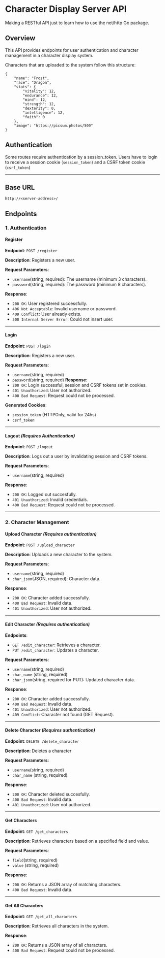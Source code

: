 # Character Display Server API
Making a RESTful API just to learn how to use the net/http Go package.

## Overview

This API provides endpoints for user authentication and character management in a character display system.

Characters that are uploaded to the system follow this structure:
```
{
	"name": "Frost",
	"race": "Dragon",
	"stats": {
		"vitality": 12,
		"endurance": 12,
		"mind": 12,
		"strength": 12,
		"dexterity": 0,
		"intelligence": 12,
		"faith": 0
	},
	"image": "https://picsum.photos/500"
}
```

## Authentication

Some routes require authentication by a session_token. Users have to login to receive a session cookie (`session_token`) and a CSRF token cookie (`csrf_token`)

---

## Base URL

```
http://<server-address>/
```

## **Endpoints** 

### **1. Authentication**

#### **Register**
**Endpoint**: `POST /register`

**Description**: Registers a new user.

**Request Parameters**:
   - `username`(string, required): The username (minimum 3 characters).
   - `password`(string, required): The password (minimum 8 characters).

**Response**:
   - `200 OK`: User registered successfully.
   - `406 Not Acceptable`: Invalid username or password.
   - `409 Conflict`: User already exists.
   - `500 Internal Server Error`: Could not insert user.

---

#### **Login**
**Endpoint**: `POST /login`

**Description**: Registers a new user.

**Request Parameters**:
   - `username`(string, required)
   - `password`(string, required)
**Response**:
   - `200 OK`: Login successful, session and CSRF tokens set in cookies.
   - `401 Unauthorized`: User not authorized.
   - `400 Bad Request`: Request could not be processed.

**Generated Cookies**:
   - `session_token` (HTTPOnly, valid for 24hs)
   - `csrf_token`

---

#### **Logout** *(Requires Authentication)*
**Endpoint**: `POST /logout`

**Description**: Logs out a user by invalidating session and CSRF tokens.

**Request Parameters**:
   - `username`(string, required)

**Response**:
   - `200 OK`: Logged out succesfully.
   - `401 Unauthorized`: Invalid credentials.
   - `400 Bad Request`: Request could not be processed.

---

### **2. Character Management**

#### **Upload Character** *(Requires authentication)*
**Endpoint**: `POST /upload_character`

**Description**: Uploads a new character to the system.

**Request Parameters**:
   - `username`(string, required)
   - `char_json`(JSON, required): Character data.

**Response**:
   - `200 OK`: Character added successfully.
   - `400 Bad Request`: Invalid data.
   - `401 Unauthorized`: User not authorized.

---

#### **Edit Character** *(Requires authentication)*
**Endpoints**:
   - `GET /edit_character`: Retrieves a character.
   - `PUT /edit_character`: Updates a character.

**Request Parameters**:
   - `username`(string, required)
   - `char_name` (string, required)
   - `char_json`(string, required for PUT): Updated character data.

**Response**:
   - `200 OK`: Character added successfully.
   - `400 Bad Request`: Invalid data.
   - `401 Unauthorized`: User not authorized.
   - `409 Conflict`: Character not found (GET Request).

---

#### **Delete Character** *(Requires authentication)*
**Endpoint**: `DELETE /delete_character`

**Description**: Deletes a character

**Request Parameters**:
   - `username`(string, required)
   - `char_name` (string, required)

**Response**:
   - `200 OK`: Character deleted succesfully.
   - `400 Bad Request`: Invalid data.
   - `401 Unauthorized`: User not authorized.

---

#### **Get Characters**
**Endpoint**: `GET /get_characters`

**Description**: Retrieves characters based on a specified field and value.

**Request Parameters**:
   - `field`(string, required)
   - `value` (string, required)

**Response**:
   - `200 OK`: Returns a JSON array of matching characters.
   - `400 Bad Request`: Invalid data.

---

#### **Get All Characters**
**Endpoint**: `GET /get_all_characters`

**Description**: Retrieves all characters in the system.

**Response**:
   - `200 OK`: Returns a JSON array of all characters.
   - `400 Bad Request`: Request could not be processed.

